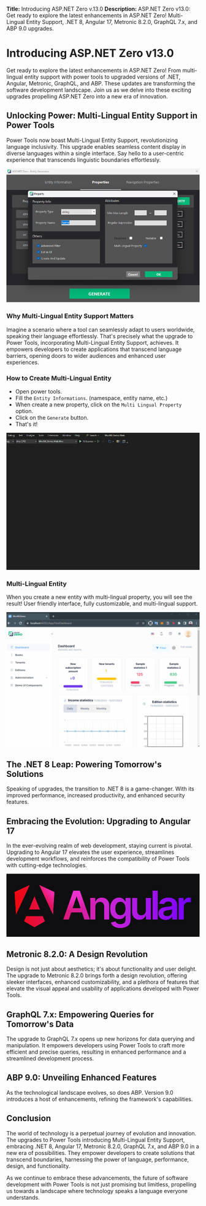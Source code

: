 **Title:** Introducing ASP.NET Zero v.13.0
**Description:** ASP.NET Zero v13.0: Get ready to explore the latest enhancements in ASP.NET Zero! Multi-Lingual Entity Support, .NET 8, Angular 17, Metronic 8.2.0, GraphQL 7.x, and ABP 9.0 upgrades.

# Introducing ASP.NET Zero v13.0

Get ready to explore the latest enhancements in ASP.NET Zero! From multi-lingual entity support with power tools to upgraded versions of .NET, Angular, Metronic, GraphQL, and ABP. These updates are transforming the software development landscape. Join us as we delve into these exciting upgrades propelling ASP.NET Zero into a new era of innovation.

## Unlocking Power: Multi-Lingual Entity Support in Power Tools
Power Tools now boast Multi-Lingual Entity Support, revolutionizing language inclusivity. This upgrade enables seamless content display in diverse languages within a single interface. Say hello to a user-centric experience that transcends linguistic boundaries effortlessly.

![Multi Lingual Property](Images/Blog/multi-lingual-property-screen.png)

### Why Multi-Lingual Entity Support Matters
Imagine a scenario where a tool can seamlessly adapt to users worldwide, speaking their language effortlessly. That's precisely what the upgrade to Power Tools, incorporating Multi-Lingual Entity Support, achieves. It empowers developers to create applications that transcend language barriers, opening doors to wider audiences and enhanced user experiences.

### How to Create Multi-Lingual Entity
* Open power tools.
* Fill the `Entity Informations`. (namespace, entity name, etc.)
* When create a new property, click on the `Multi Lingual Property` option.
* Click on the `Generate` button.
* That's it!

![Multi Lingual Property](Images/Blog/multi-lingual-generator.gif)

### Multi-Lingual Entity 

When you create a new entity with multi-lingual property, you will see the result! User friendly interface, fully customizable, and multi-lingual support.

![Multi Lingual Property](Images/Blog/multi-lingual-result.gif)

## The .NET 8 Leap: Powering Tomorrow's Solutions
Speaking of upgrades, the transition to .NET 8 is a game-changer. With its improved performance, increased productivity, and enhanced security features.

## Embracing the Evolution: Upgrading to Angular 17
In the ever-evolving realm of web development, staying current is pivotal. Upgrading to Angular 17 elevates the user experience, streamlines development workflows, and reinforces the compatibility of Power Tools with cutting-edge technologies.

![Angular 17](Images/Blog/angular-17.png)

## Metronic 8.2.0: A Design Revolution
Design is not just about aesthetics; it's about functionality and user delight. The upgrade to Metronic 8.2.0 brings forth a design revolution, offering sleeker interfaces, enhanced customizability, and a plethora of features that elevate the visual appeal and usability of applications developed with Power Tools.

## GraphQL 7.x: Empowering Queries for Tomorrow's Data
The upgrade to GraphQL 7.x opens up new horizons for data querying and manipulation. It empowers developers using Power Tools to craft more efficient and precise queries, resulting in enhanced performance and a streamlined development process.

## ABP 9.0: Unveiling Enhanced Features
As the technological landscape evolves, so does ABP. Version 9.0 introduces a host of enhancements, refining the framework's capabilities.

## Conclusion
The world of technology is a perpetual journey of evolution and innovation. The upgrades to Power Tools introducing Multi-Lingual Entity Support, embracing .NET 8, Angular 17, Metronic 8.2.0, GraphQL 7.x, and ABP 9.0 in a new era of possibilities. They empower developers to create solutions that transcend boundaries, harnessing the power of language, performance, design, and functionality.

As we continue to embrace these advancements, the future of software development with Power Tools is not just promising but limitless, propelling us towards a landscape where technology speaks a language everyone understands.